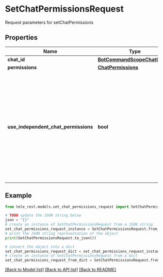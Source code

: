 # SetChatPermissionsRequest

Request parameters for setChatPermissions

## Properties

Name | Type | Description | Notes
------------ | ------------- | ------------- | -------------
**chat_id** | [**BotCommandScopeChatChatId**](BotCommandScopeChatChatId.md) |  | 
**permissions** | [**ChatPermissions**](ChatPermissions.md) |  | 
**use_independent_chat_permissions** | **bool** | Pass *True* if chat permissions are set independently. Otherwise, the *can\\_send\\_other\\_messages* and *can\\_add\\_web\\_page\\_previews* permissions will imply the *can\\_send\\_messages*, *can\\_send\\_audios*, *can\\_send\\_documents*, *can\\_send\\_photos*, *can\\_send\\_videos*, *can\\_send\\_video\\_notes*, and *can\\_send\\_voice\\_notes* permissions; the *can\\_send\\_polls* permission will imply the *can\\_send\\_messages* permission. | [optional] 

## Example

```python
from tele_rest.models.set_chat_permissions_request import SetChatPermissionsRequest

# TODO update the JSON string below
json = "{}"
# create an instance of SetChatPermissionsRequest from a JSON string
set_chat_permissions_request_instance = SetChatPermissionsRequest.from_json(json)
# print the JSON string representation of the object
print(SetChatPermissionsRequest.to_json())

# convert the object into a dict
set_chat_permissions_request_dict = set_chat_permissions_request_instance.to_dict()
# create an instance of SetChatPermissionsRequest from a dict
set_chat_permissions_request_from_dict = SetChatPermissionsRequest.from_dict(set_chat_permissions_request_dict)
```
[[Back to Model list]](../README.md#documentation-for-models) [[Back to API list]](../README.md#documentation-for-api-endpoints) [[Back to README]](../README.md)


